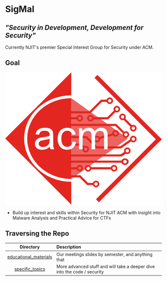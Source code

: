 # SigMal

##  _"Security in Development, Development for Security"_

Currently NJIT's premier Special Interest Group for Security under ACM.

## Goal

![](./imgs/red_hollow_acm.png)

* Build up interest and skills within Security for NJIT ACM with insight into Malware Analysis and Practical Advice for CTFs


## Traversing the Repo
| Directory                             | Description
|:---:                                 |:----
|[educational_materials](./educational_material)                     | Our meetings slides by semester, and anything that 
|[specific_topics](./specific_topics)   | More advanced stuff and will take a deeper dive into the code / security

